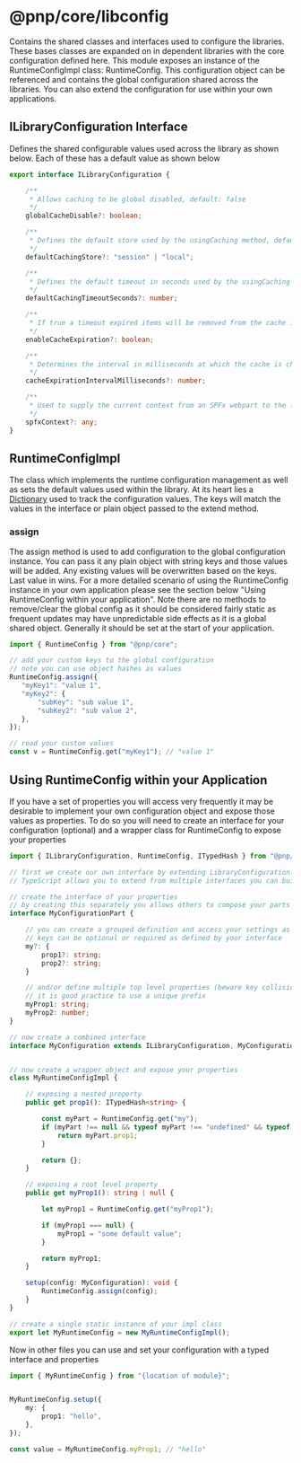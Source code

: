 # @pnp/core/libconfig

Contains the shared classes and interfaces used to configure the libraries. These bases classes are expanded on in dependent libraries with the core configuration defined here. This module exposes an instance of the RuntimeConfigImpl class: RuntimeConfig. This configuration object can be referenced and contains the global configuration shared across the libraries. You can also extend the configuration for use within your own applications.

## ILibraryConfiguration Interface

Defines the shared configurable values used across the library as shown below. Each of these has a default value as shown below

```TypeScript
export interface ILibraryConfiguration {

    /**
     * Allows caching to be global disabled, default: false
     */
    globalCacheDisable?: boolean;

    /**
     * Defines the default store used by the usingCaching method, default: session
     */
    defaultCachingStore?: "session" | "local";

    /**
     * Defines the default timeout in seconds used by the usingCaching method, default 30
     */
    defaultCachingTimeoutSeconds?: number;

    /**
     * If true a timeout expired items will be removed from the cache in intervals determined by cacheTimeoutInterval
     */
    enableCacheExpiration?: boolean;

    /**
     * Determines the interval in milliseconds at which the cache is checked to see if items have expired (min: 100)
     */
    cacheExpirationIntervalMilliseconds?: number;

    /**
     * Used to supply the current context from an SPFx webpart to the library
     */
    spfxContext?: any;
}
```

## RuntimeConfigImpl

The class which implements the runtime configuration management as well as sets the default values used within the library. At its heart lies a [Dictionary](collections.md)
used to track the configuration values. The keys will match the values in the interface or plain object passed to the extend method.

### assign

The assign method is used to add configuration to the global configuration instance. You can pass it any plain object with string keys and those values will be added. Any existing values will be overwritten based on the keys. Last value in wins. For a more detailed scenario of using the RuntimeConfig instance in your own application please see the section below "Using RuntimeConfig within your application". Note there are no methods to remove/clear the global config as it should be considered fairly static as frequent updates may have unpredictable side effects as it is a global shared object. Generally it should be set at the start of your application.

```TypeScript
import { RuntimeConfig } from "@pnp/core";

// add your custom keys to the global configuration
// note you can use object hashes as values
RuntimeConfig.assign({
   "myKey1": "value 1",
   "myKey2": {
       "subKey": "sub value 1",
       "subKey2": "sub value 2",
   },
});

// read your custom values
const v = RuntimeConfig.get("myKey1"); // "value 1"
```

## Using RuntimeConfig within your Application

If you have a set of properties you will access very frequently it may be desirable to implement your own configuration object and expose those values as properties. To do so you will need to create an interface for your configuration (optional) and a wrapper class for RuntimeConfig to expose your properties

```TypeScript
import { ILibraryConfiguration, RuntimeConfig, ITypedHash } from "@pnp/core";

// first we create our own interface by extending LibraryConfiguration. This allows your class to accept all the values with correct type checking. Note, because
// TypeScript allows you to extend from multiple interfaces you can build a complex configuration definition from many sub definitions.

// create the interface of your properties
// by creating this separately you allows others to compose your parts into their own config
interface MyConfigurationPart {

    // you can create a grouped definition and access your settings as an object
    // keys can be optional or required as defined by your interface
    my?: {
        prop1?: string;
        prop2?: string;
    }

    // and/or define multiple top level properties (beware key collision)
    // it is good practice to use a unique prefix
    myProp1: string;
    myProp2: number;
}

// now create a combined interface
interface MyConfiguration extends ILibraryConfiguration, MyConfigurationPart { }


// now create a wrapper object and expose your properties
class MyRuntimeConfigImpl {

    // exposing a nested property
    public get prop1(): ITypedHash<string> {

        const myPart = RuntimeConfig.get("my");
        if (myPart !== null && typeof myPart !== "undefined" && typeof myPart.prop1 !== "undefined") {
            return myPart.prop1;
        }

        return {};
    }

    // exposing a root level property
    public get myProp1(): string | null {

        let myProp1 = RuntimeConfig.get("myProp1");

        if (myProp1 === null) {
            myProp1 = "some default value";
        }

        return myProp1;
    }

    setup(config: MyConfiguration): void {
        RuntimeConfig.assign(config);
    }
}

// create a single static instance of your impl class
export let MyRuntimeConfig = new MyRuntimeConfigImpl();
```

Now in other files you can use and set your configuration with a typed interface and properties

```TypeScript
import { MyRuntimeConfig } from "{location of module}";


MyRuntimeConfig.setup({
    my: {
        prop1: "hello",
    },
});

const value = MyRuntimeConfig.myProp1; // "hello"
```
